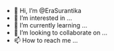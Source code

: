 - 👋 Hi, I’m @EraSurantika
- 👀 I’m interested in ...
- 🌱 I’m currently learning ...
- 💞️ I’m looking to collaborate on ...
- 📫 How to reach me ...

<!---
EraSurantika/EraSurantika is a ✨ special ✨ repository because its `README.md` (this file) appears on your GitHub profile.
You can click the Preview link to take a look at your changes.
--->

